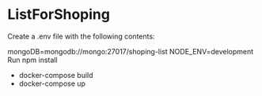 # ListForShoping
Create a .env file with the following contents:

mongoDB=mongodb://mongo:27017/shoping-list
NODE_ENV=development
Run npm install

- docker-compose build
- docker-compose up
